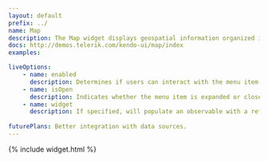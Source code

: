 ```yaml
---
layout: default
prefix: ../
name: Map
description: The Map widget displays geospatial information organized in layers.
docs: http://demos.telerik.com/kendo-ui/map/index
examples:

liveOptions:
    - name: enabled
      description: Determines if users can interact with the menu item
    - name: isOpen
      description: Indicates whether the menu item is expanded or closed
    - name: widget
      description: If specified, will populate an observable with a reference to the actual widget
      
futurePlans: Better integration with data sources.
---
```


{% include widget.html %}
